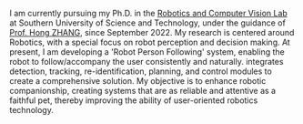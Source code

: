 I am currently pursuing my Ph.D. in the [Robotics and Computer Vision Lab](https://rcvlab.eee.sustech.edu.cn/) at Southern University of Science and Technology, under the guidance of [Prof. Hong ZHANG](https://scholar.google.com/citations?hl=en&user=J7UkpAIAAAAJ&view_op=list_works&sortby=pubdate), since September 2022. My research is centered around Robotics, with a special focus on robot perception and decision making. At present, I am developing a 'Robot Person Following' system, enabling the robot to follow/accompany the user consistently and naturally.  integrates detection, tracking, re-identification, planning, and control modules to create a comprehensive solution. My objective is to enhance robotic companionship, creating systems that are as reliable and attentive as a faithful pet, thereby improving the ability of user-oriented robotics technology.
